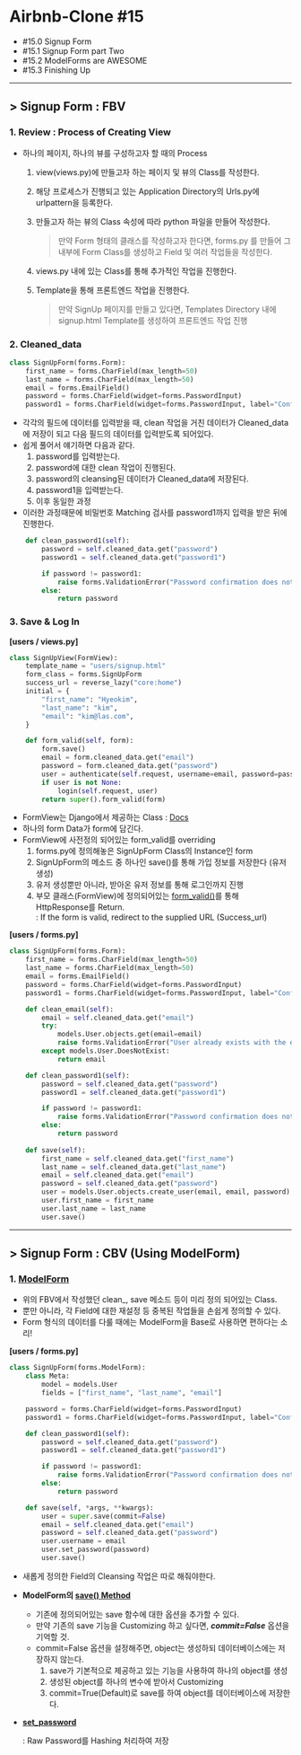# Airbnb-Clone #15

- #15.0 Signup Form
- #15.1 Signup Form part Two
- #15.2 ModelForms are AWESOME
- #15.3 Finishing Up

---

## > Signup Form : FBV

### 1. Review : Process of Creating View

- 하나의 페이지, 하나의 뷰를 구성하고자 할 때의 Process 

  1. view(views.py)에 만들고자 하는 페이지 및 뷰의 Class를 작성한다.

  2. 해당 프로세스가 진행되고 있는 Application Directory의 Urls.py에 urlpattern을 등록한다.

  3. 만들고자 하는 뷰의 Class 속성에 따라 python 파일을 만들어 작성한다.  

     > 만약 Form 형태의 클래스를 작성하고자 한다면, forms.py 를 만들어 그 내부에 Form Class를 생성하고 Field 및 여러 작업들을 작성한다.

  4. views.py 내에 있는 Class를 통해 추가적인 작업을 진행한다.

  5. Template을 통해 프론트엔드 작업을 진행한다.

     > 만약 SignUp 페이지를 만들고 있다면, Templates Directory 내에 signup.html Template를 생성하여 프론트엔드 작업 진행

### 2. Cleaned_data

```python
class SignUpForm(forms.Form):
    first_name = forms.CharField(max_length=50)
    last_name = forms.CharField(max_length=50)
    email = forms.EmailField()
    password = forms.CharField(widget=forms.PasswordInput)
    password1 = forms.CharField(widget=forms.PasswordInput, label="Confirm Password")
```

- 각각의 필드에 데이터를 입력받을 때, clean 작업을 거친 데이터가 Cleaned_data에 저장이 되고 다음 필드의 데이터를 입력받도록 되어있다.
- 쉽게 풀어서 얘기하면 다음과 같다.
  1. password를 입력받는다.
  2. password에 대한 clean 작업이 진행된다.
  3. password의 cleansing된 데이터가 Cleaned_data에 저장된다.
  4. password1을 입력받는다.
  5. 이후 동일한 과정
- 이러한 과정때문에 비밀번호 Matching 검사를 password1까지 입력을 받은 뒤에 진행한다.

```python
    def clean_password1(self):
        password = self.cleaned_data.get("password")
        password1 = self.cleaned_data.get("password1")

        if password != password1:
            raise forms.ValidationError("Password confirmation does not match")
        else:
            return password
```

### 3. Save & Log In

**[users / views.py]**

```python
class SignUpView(FormView):
    template_name = "users/signup.html"
    form_class = forms.SignUpForm
    success_url = reverse_lazy("core:home")
    initial = {
        "first_name": "Hyeokim",
        "last_name": "kim",
        "email": "kim@las.com",
    }

    def form_valid(self, form):
        form.save()
        email = form.cleaned_data.get("email")
        password = form.cleaned_data.get("password")
        user = authenticate(self.request, username=email, password=password)
        if user is not None:
            login(self.request, user)
        return super().form_valid(form)
```

- FormView는 Django에서 제공하는 Class : [Docs](http://ccbv.co.uk/projects/Django/3.0/django.views.generic.edit/FormView/)
- 하나의 form Data가 form에 담긴다.
- FormView에 사전정의 되어있는 form_valid를 overriding
  1. forms.py에 정의해놓은 SignUpForm Class의 Instance인 form
  2. SignUpForm의 메소드 중 하나인 save()를 통해 가입 정보를 저장한다 (유저 생성)
  3. 유저 생성뿐만 아니라, 받아온 유저 정보를 통해 로그인까지 진행
  4. 부모 클래스(FormView)에 정의되어있는 [form_valid()](http://ccbv.co.uk/projects/Django/3.0/django.views.generic.edit/FormView/#form_valid)를 통해 HttpResponse를 Return.  
     : If the form is valid, redirect to the supplied URL (Success_url)

**[users / forms.py]**

```python
class SignUpForm(forms.Form):
    first_name = forms.CharField(max_length=50)
    last_name = forms.CharField(max_length=50)
    email = forms.EmailField()
    password = forms.CharField(widget=forms.PasswordInput)
    password1 = forms.CharField(widget=forms.PasswordInput, label="Confirm Password")

    def clean_email(self):
        email = self.cleaned_data.get("email")
        try:
            models.User.objects.get(email=email)
            raise forms.ValidationError("User already exists with the email")
        except models.User.DoesNotExist:
            return email

    def clean_password1(self):
        password = self.cleaned_data.get("password")
        password1 = self.cleaned_data.get("password1")

        if password != password1:
            raise forms.ValidationError("Password confirmation does not match")
        else:
            return password
        
    def save(self):
        first_name = self.cleaned_data.get("first_name")
        last_name = self.cleaned_data.get("last_name")
        email = self.cleaned_data.get("email")
        password = self.cleaned_data.get("password")
        user = models.User.objects.create_user(email, email, password)
        user.first_name = first_name
        user.last_name = last_name
        user.save()
```

---

## > Signup Form : CBV (Using ModelForm)

### 1. [ModelForm](https://docs.djangoproject.com/en/3.0/topics/forms/modelforms/#modelform)

- 위의 FBV에서 작성했던 clean_, save 메소드 등이 미리 정의 되어있는 Class.
- 뿐만 아니라, 각 Field에 대한 재설정 등 중복된 작업들을 손쉽게 정의할 수 있다.
- Form 형식의 데이터를 다룰 때에는 ModelForm을 Base로 사용하면 편하다는 소리!

**[users / forms.py]**

```python
class SignUpForm(forms.ModelForm):
    class Meta:
        model = models.User
        fields = ["first_name", "last_name", "email"]

    password = forms.CharField(widget=forms.PasswordInput)
    password1 = forms.CharField(widget=forms.PasswordInput, label="Confirm Password")

    def clean_password1(self):
        password = self.cleaned_data.get("password")
        password1 = self.cleaned_data.get("password1")

        if password != password1:
            raise forms.ValidationError("Password confirmation does not match")
        else:
            return password

    def save(self, *args, **kwargs):
        user = super.save(commit=False)
        email = self.cleaned_data.get("email")
        password = self.cleaned_data.get("password")
        user.username = email
        user.set_password(password)
        user.save()
```

- 새롭게 정의한 Field의 Cleansing 작업은 따로 해줘야한다.

- **ModelForm의 [save() Method](https://docs.djangoproject.com/en/3.0/topics/forms/modelforms/#the-save-method)**

  - 기존에 정의되어있는 save 함수에 대한 옵션을 추가할 수 있다.
  - 만약 기존의 save 기능을 Customizing 하고 싶다면, ***commit=False*** 옵션을 기억할 것.
  - commit=False 옵션을 설정해주면, object는 생성하되 데이터베이스에는 저장하지 않는다.
    1. save가 기본적으로 제공하고 있는 기능을 사용하여 하나의 object를 생성
    2. 생성된 object를 하나의 변수에 받아서 Customizing
    3. commit=True(Default)로 save를 하여 object를 데이터베이스에 저장한다.

- [**set_password**](https://docs.djangoproject.com/en/3.0/ref/contrib/auth/#django.contrib.auth.models.User.set_password)  

  : Raw Password를 Hashing 처리하여 저장

